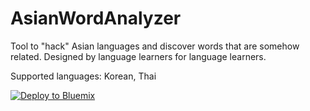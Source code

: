# AsianWordAnalyzer
Tool to "hack" Asian languages and discover words that are somehow related. Designed by language learners for language learners.

Supported languages: Korean, Thai

[![Deploy to Bluemix](https://bluemix.net/deploy/button.png)](https://bluemix.net/deploy?repository=https://github.com/jbfiot/AsianWordAnalyzer.git)
